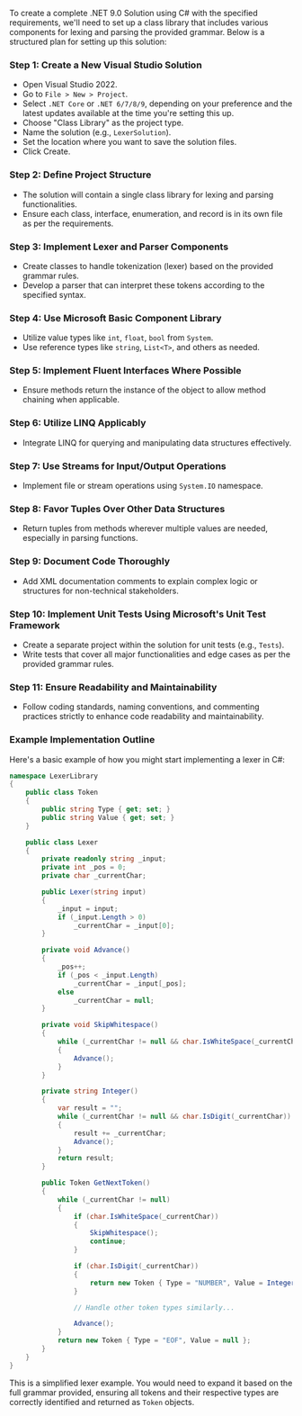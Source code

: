 ﻿ To create a complete .NET 9.0 Solution using C# with the specified requirements, we'll need to set up a class library that includes various components for lexing and parsing the provided grammar. Below is a structured plan for setting up this solution:

### Step 1: Create a New Visual Studio Solution
- Open Visual Studio 2022.
- Go to `File > New > Project`.
- Select `.NET Core` or `.NET 6/7/8/9`, depending on your preference and the latest updates available at the time you're setting this up.
- Choose "Class Library" as the project type.
- Name the solution (e.g., `LexerSolution`).
- Set the location where you want to save the solution files.
- Click Create.

### Step 2: Define Project Structure
- The solution will contain a single class library for lexing and parsing functionalities.
- Ensure each class, interface, enumeration, and record is in its own file as per the requirements.

### Step 3: Implement Lexer and Parser Components
- Create classes to handle tokenization (lexer) based on the provided grammar rules.
- Develop a parser that can interpret these tokens according to the specified syntax.

### Step 4: Use Microsoft Basic Component Library
- Utilize value types like `int`, `float`, `bool` from `System`.
- Use reference types like `string`, `List<T>`, and others as needed.

### Step 5: Implement Fluent Interfaces Where Possible
- Ensure methods return the instance of the object to allow method chaining when applicable.

### Step 6: Utilize LINQ Applicably
- Integrate LINQ for querying and manipulating data structures effectively.

### Step 7: Use Streams for Input/Output Operations
- Implement file or stream operations using `System.IO` namespace.

### Step 8: Favor Tuples Over Other Data Structures
- Return tuples from methods wherever multiple values are needed, especially in parsing functions.

### Step 9: Document Code Thoroughly
- Add XML documentation comments to explain complex logic or structures for non-technical stakeholders.

### Step 10: Implement Unit Tests Using Microsoft's Unit Test Framework
- Create a separate project within the solution for unit tests (e.g., `Tests`).
- Write tests that cover all major functionalities and edge cases as per the provided grammar rules.

### Step 11: Ensure Readability and Maintainability
- Follow coding standards, naming conventions, and commenting practices strictly to enhance code readability and maintainability.

### Example Implementation Outline
Here's a basic example of how you might start implementing a lexer in C#:

```csharp
namespace LexerLibrary
{
    public class Token
    {
        public string Type { get; set; }
        public string Value { get; set; }
    }

    public class Lexer
    {
        private readonly string _input;
        private int _pos = 0;
        private char _currentChar;

        public Lexer(string input)
        {
            _input = input;
            if (_input.Length > 0)
                _currentChar = _input[0];
        }

        private void Advance()
        {
            _pos++;
            if (_pos < _input.Length)
                _currentChar = _input[_pos];
            else
                _currentChar = null;
        }

        private void SkipWhitespace()
        {
            while (_currentChar != null && char.IsWhiteSpace(_currentChar))
            {
                Advance();
            }
        }

        private string Integer()
        {
            var result = "";
            while (_currentChar != null && char.IsDigit(_currentChar))
            {
                result += _currentChar;
                Advance();
            }
            return result;
        }

        public Token GetNextToken()
        {
            while (_currentChar != null)
            {
                if (char.IsWhiteSpace(_currentChar))
                {
                    SkipWhitespace();
                    continue;
                }

                if (char.IsDigit(_currentChar))
                {
                    return new Token { Type = "NUMBER", Value = Integer() };
                }

                // Handle other token types similarly...

                Advance();
            }
            return new Token { Type = "EOF", Value = null };
        }
    }
}
```

This is a simplified lexer example. You would need to expand it based on the full grammar provided, ensuring all tokens and their respective types are correctly identified and returned as `Token` objects.